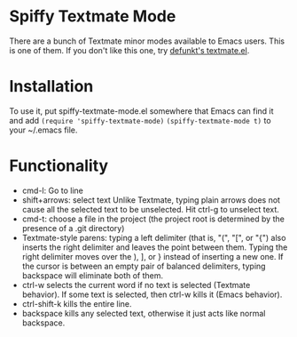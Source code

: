 Spiffy Textmate Mode
====================

There are a bunch of Textmate minor modes available to Emacs users. This is one of them.
If you don't like this one, try [defunkt's textmate.el](http://github.com/defunkt/textmate.el/tree/master).

Installation
============

To use it, put spiffy-textmate-mode.el somewhere that Emacs can find it and add
`(require 'spiffy-textmate-mode)`
`(spiffy-textmate-mode t)`
to your ~/.emacs file.

Functionality
=============
* cmd-l: Go to line
* shift+arrows: select text
  Unlike Textmate, typing plain arrows does not cause all the selected text to be unselected. Hit ctrl-g to unselect text.
* cmd-t: choose a file in the project (the project root is determined by the presence of a .git directory)
* Textmate-style parens: typing a left delimiter (that is, "(", "[", or "{") also inserts the right delimiter and leaves the point between them. Typing the right delimiter moves over the ), ], or } instead of inserting a new one. If the cursor is between an empty pair of balanced delimiters, typing backspace will eliminate both of them.
* ctrl-w selects the current word if no text is selected (Textmate behavior). If some text is selected, then ctrl-w kills it (Emacs behavior).
* ctrl-shift-k kills the entire line.
* backspace kills any selected text, otherwise it just acts like normal backspace.